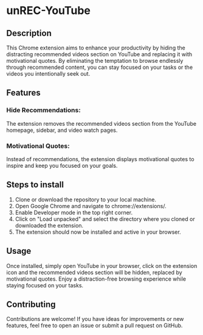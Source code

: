 # unREC-YouTube

## Description
This Chrome extension aims to enhance your productivity by hiding the distracting recommended videos section on YouTube and replacing it with motivational quotes. By eliminating the temptation to browse endlessly through recommended content, you can stay focused on your tasks or the videos you intentionally seek out.

## Features
### Hide Recommendations:
The extension removes the recommended videos section from the YouTube homepage, sidebar, and video watch pages.

### Motivational Quotes:
Instead of recommendations, the extension displays motivational quotes to inspire and keep you focused on your goals.

## Steps to install
1. Clone or download the repository to your local machine.
2. Open Google Chrome and navigate to chrome://extensions/.
3. Enable Developer mode in the top right corner.
4. Click on "Load unpacked" and select the directory where you cloned or downloaded the extension.
5. The extension should now be installed and active in your browser.

## Usage
Once installed, simply open YouTube in your browser, click on the extension icon and the recommended videos section will be hidden, replaced by motivational quotes. Enjoy a distraction-free browsing experience while staying focused on your tasks.

## Contributing
Contributions are welcome! If you have ideas for improvements or new features, feel free to open an issue or submit a pull request on GitHub.
